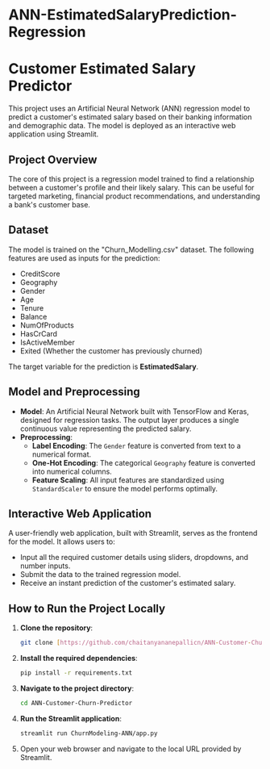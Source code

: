 # ANN-EstimatedSalaryPrediction-Regression

# Customer Estimated Salary Predictor

This project uses an Artificial Neural Network (ANN) regression model to predict a customer's estimated salary based on their banking information and demographic data. The model is deployed as an interactive web application using Streamlit.

## Project Overview

The core of this project is a regression model trained to find a relationship between a customer's profile and their likely salary. This can be useful for targeted marketing, financial product recommendations, and understanding a bank's customer base.

## Dataset

The model is trained on the "Churn_Modelling.csv" dataset. The following features are used as inputs for the prediction:

* CreditScore
* Geography
* Gender
* Age
* Tenure
* Balance
* NumOfProducts
* HasCrCard
* IsActiveMember
* Exited (Whether the customer has previously churned)

The target variable for the prediction is **EstimatedSalary**.

## Model and Preprocessing

* **Model**: An Artificial Neural Network built with TensorFlow and Keras, designed for regression tasks. The output layer produces a single continuous value representing the predicted salary.
* **Preprocessing**:
    * **Label Encoding**: The `Gender` feature is converted from text to a numerical format.
    * **One-Hot Encoding**: The categorical `Geography` feature is converted into numerical columns.
    * **Feature Scaling**: All input features are standardized using `StandardScaler` to ensure the model performs optimally.

## Interactive Web Application

A user-friendly web application, built with Streamlit, serves as the frontend for the model. It allows users to:
* Input all the required customer details using sliders, dropdowns, and number inputs.
* Submit the data to the trained regression model.
* Receive an instant prediction of the customer's estimated salary.

## How to Run the Project Locally

1.  **Clone the repository**:
    ```bash
    git clone [https://github.com/chaitanyananepallicn/ANN-Customer-Churn-Predictor.git](https://github.com/chaitanyananepallicn/ANN-Customer-Churn-Predictor.git)
    ```
    
3.  **Install the required dependencies**:
    ```bash
    pip install -r requirements.txt
    ```

2.  **Navigate to the project directory**:
    ```bash
    cd ANN-Customer-Churn-Predictor
    ```

4.  **Run the Streamlit application**:
    ```bash
    streamlit run ChurnModeling-ANN/app.py
    ```
5.  Open your web browser and navigate to the local URL provided by Streamlit.

